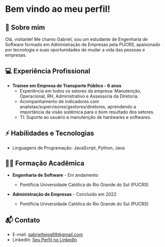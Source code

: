 # Bem vindo ao meu perfil! 

## 👨 Sobre mim
Olá, visitante! Me chamo Gabriel, sou um estudante de Engenharia de Software formado em Administração de Empresas pela PUCRS, apaixonado por tecnologia e suas oportunidades de mudar a vida das pessoas e empresas.  

## 💻 Experiência Profissional
- **Trainee em Empresa de Transporte Público - 6 anos**
  - Experiência em todos os setores da empresa: Manutenção, Operacional, RH, Administrativo e Assessoria da Diretoria.
  - Acompanhamento de indicadores com analistas/supervisores/gestores/diretores, aprendendo a importância da visão sistêmica para o bom resultado dos setores.
  - TI: Suporte ao usuário e manutenção de hardwares e softwares.

## ⚡ Habilidades e Tecnologias
- Linguagens de Programação: JavaScript, Python, Java

## 👨‍🎓 Formação Acadêmica
- **Engenharia de Software** - Em andamento
  - Pontifícia Universidade Católica do Rio Grande do Sul (PUCRS)

- **Administração de Empresas** - Concluído em 2022
  - Pontifícia Universidade Católica do Rio Grande do Sul (PUCRS)

## 📬 Contato
- E-mail: gabrielteiga99@gmail.com
- LinkedIn: [Seu Perfil no LinkedIn](https://www.linkedin.com/in/gabriel-teiga/)
